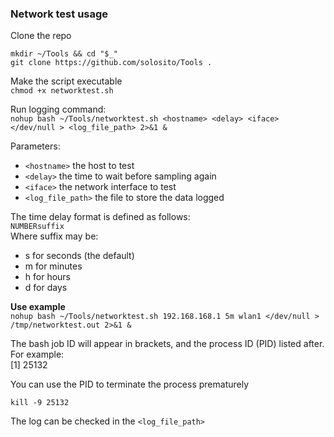 ### Network test usage
Clone the repo  
```
mkdir ~/Tools && cd "$_"
git clone https://github.com/solosito/Tools .
```  

Make the script executable  
`chmod +x networktest.sh`  

Run logging command:  
`nohup bash ~/Tools/networktest.sh <hostname> <delay> <iface> </dev/null > <log_file_path> 2>&1 &`  

Parameters:  
* `<hostname>` the host to test  
* `<delay>` the time to wait before sampling again  
* `<iface>` the network interface to test  
* `<log_file_path>` the file to store the data logged


The time delay format is defined as follows:  
`NUMBERsuffix`  
Where suffix may be:  
* s for seconds (the default)  
* m for minutes  
* h for hours  
* d for days  

**Use example**  
`nohup bash ~/Tools/networktest.sh 192.168.168.1 5m wlan1 </dev/null > /tmp/networktest.out 2>&1 &`

The bash job ID will appear in brackets, and the process ID (PID) listed after. For example:  
[1] 25132  

You can use the PID to terminate the process prematurely  

`kill -9 25132`  

The log can be checked in the `<log_file_path>`
